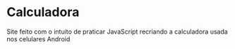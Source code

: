 # Calculadora

Site feito com o intuito de praticar JavaScript recriando a calculadora usada nos celulares Android
